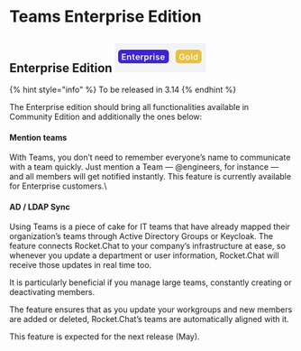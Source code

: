 # Teams Enterprise Edition

## Enterprise Edition ![](<../../../../.gitbook/assets/image (338).png>)

{% hint style="info" %}
To be released in 3.14
{% endhint %}

The Enterprise edition should bring all functionalities available in Community Edition and additionally the ones below:

#### Mention teams

With Teams, you don’t need to remember everyone’s name to communicate with a team quickly. Just mention a Team — @engineers, for instance — and all members will get notified instantly. This feature is currently available for Enterprise customers.\


#### AD / LDAP Sync

Using Teams is a piece of cake for IT teams that have already mapped their organization’s teams through Active Directory Groups or Keycloak. The feature connects Rocket.Chat to your company’s infrastructure at ease, so whenever you update a department or user information, Rocket.Chat will receive those updates in real time too.

It is particularly beneficial if you manage large teams, constantly creating or deactivating members.&#x20;

The feature ensures that as you update your workgroups and new members are added or deleted, Rocket.Chat’s teams are automatically aligned with it.&#x20;

This feature is expected for the next release (May).
